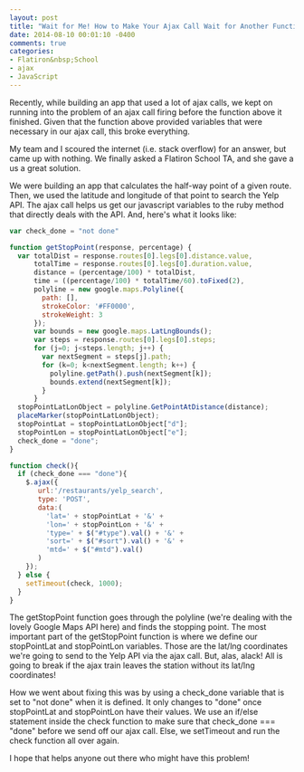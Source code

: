 ```yaml
---
layout: post
title: "Wait for Me! How to Make Your Ajax Call Wait for Another Function"
date: 2014-08-10 00:01:10 -0400
comments: true
categories:
- Flatiron&nbsp;School
- ajax
- JavaScript
---
```


Recently, while building an app that used a lot of ajax calls, we kept on running into the problem of an ajax call firing before the function above it finished. Given that the function above provided variables that were necessary in our ajax call, this broke everything.

My team and I scoured the internet (i.e. stack overflow) for an answer, but came up with nothing. We finally asked a Flatiron School TA, and she gave a us a great solution.

We were building an app that calculates the half-way point of a given route. Then, we used the latitude and longitude of that point to search the Yelp API. The ajax call helps us get our javascript variables to the ruby method that directly deals with the API. And, here's what it looks like:

```javascript
var check_done = "not done"

function getStopPoint(response, percentage) {
  var totalDist = response.routes[0].legs[0].distance.value,
      totalTime = response.routes[0].legs[0].duration.value,
      distance = (percentage/100) * totalDist,
      time = ((percentage/100) * totalTime/60).toFixed(2),
      polyline = new google.maps.Polyline({
        path: [],
        strokeColor: '#FF0000',
        strokeWeight: 3
      });
      var bounds = new google.maps.LatLngBounds();
      var steps = response.routes[0].legs[0].steps;
      for (j=0; j<steps.length; j++) {
        var nextSegment = steps[j].path;
        for (k=0; k<nextSegment.length; k++) {
          polyline.getPath().push(nextSegment[k]);
          bounds.extend(nextSegment[k]);
        }
      }
  stopPointLatLonObject = polyline.GetPointAtDistance(distance);
  placeMarker(stopPointLatLonObject);
  stopPointLat = stopPointLatLonObject["d"];
  stopPointLon = stopPointLatLonObject["e"];
  check_done = "done";
}

function check(){ 
  if (check_done === "done"){
    $.ajax({
       url:'/restaurants/yelp_search', 
       type: 'POST',
       data:(
         'lat=' + stopPointLat + '&' +
         'lon=' + stopPointLon + '&' +
         'type=' + $("#type").val() + '&' +
         'sort=' + $("#sort").val() + '&' +
         'mtd=' + $("#mtd").val()
       )
    });
  } else {
    setTimeout(check, 1000);
  }
}
```

The getStopPoint function goes through the polyline (we're dealing with the lovely Google Maps API here) and finds the stopping point. The most important part of the getStopPoint function is where we define our stopPointLat and stopPointLon variables. Those are the lat/lng coordinates we're going to send to the Yelp API via the ajax call. But, alas, alack! All is going to break if the ajax train leaves the station without its lat/lng coordinates!

How we went about fixing this was by using a check_done variable that is set to "not done" when it is defined. It only changes to "done" once stopPointLat and stopPointLon have their values. We use an if/else statement inside the check function to make sure that check_done === "done" before we send off our ajax call. Else, we setTimeout and run the check function all over again.

I hope that helps anyone out there who might have this problem!